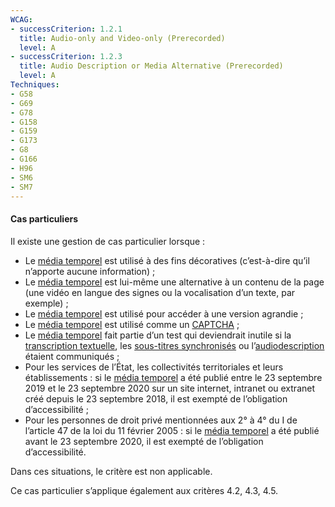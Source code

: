 ```yaml
---
WCAG: 
- successCriterion: 1.2.1
  title: Audio-only and Video-only (Prerecorded)
  level: A
- successCriterion: 1.2.3
  title: Audio Description or Media Alternative (Prerecorded)
  level: A
Techniques: 
- G58
- G69
- G78
- G158
- G159
- G173
- G8
- G166
- H96
- SM6
- SM7
---
```


#### Cas particuliers

Il existe une gestion de cas particulier lorsque :
* Le [média temporel](#media-temporel-type-son-video-et-synchronise) est utilisé à des fins décoratives (c’est-à-dire qu’il n’apporte aucune information) ;
* Le [média temporel](#media-temporel-type-son-video-et-synchronise) est lui-même une alternative à un contenu de la page (une vidéo en langue des signes ou la vocalisation d’un texte, par exemple) ;
* Le [média temporel](#media-temporel-type-son-video-et-synchronise) est utilisé pour accéder à une version agrandie ;
* Le [média temporel](#media-temporel-type-son-video-et-synchronise) est utilisé comme un [CAPTCHA](#captcha) ;
* Le [média temporel](#media-temporel-type-son-video-et-synchronise) fait partie d’un test qui deviendrait inutile si la [transcription textuelle](#transcription-textuelle-media-temporel), les [sous-titres synchronisés](#sous-titres-synchronises-objet-multimedia) ou l’[audiodescription](#audiodescription-synchronisee-media-temporel) étaient communiqués ;
* Pour les services de l’État, les collectivités territoriales et leurs établissements : si le [média temporel](#media-temporel-type-son-video-et-synchronise) a été publié entre le 23 septembre 2019 et le 23 septembre 2020 sur un site internet, intranet ou extranet créé depuis le 23 septembre 2018, il est exempté de l’obligation d’accessibilité ;
* Pour les personnes de droit privé mentionnées aux 2° à 4° du I de l’article 47 de la loi du 11 février 2005 : si le [média temporel](#media-temporel-type-son-video-et-synchronise) a été publié avant le 23 septembre 2020, il est exempté de l’obligation d’accessibilité.

Dans ces situations, le critère est non applicable.

Ce cas particulier s’applique également aux critères 4.2, 4.3, 4.5.
